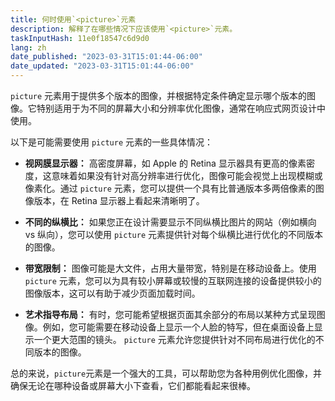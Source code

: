 ```yaml
---
title: 何时使用`<picture>`元素
description: 解释了在哪些情况下应该使用`<picture>`元素。
taskInputHash: 11e0f18547c6d9d0
lang: zh
date_published: "2023-03-31T15:01:44-06:00"
date_updated: "2023-03-31T15:01:44-06:00"
---
```

`picture` 元素用于提供多个版本的图像，并根据特定条件确定显示哪个版本的图像。它特别适用于为不同的屏幕大小和分辨率优化图像，通常在响应式网页设计中使用。

以下是可能需要使用 `picture` 元素的一些具体情况：

* **视网膜显示器：** 高密度屏幕，如 Apple 的 Retina 显示器具有更高的像素密度，这意味着如果没有针对高分辨率进行优化，图像可能会视觉上出现模糊或像素化。通过 `picture` 元素，您可以提供一个具有比普通版本多两倍像素的图像版本，在 Retina 显示器上看起来清晰明了。

* **不同的纵横比：** 如果您正在设计需要显示不同纵横比图片的网站（例如横向 vs 纵向），您可以使用 `picture` 元素提供针对每个纵横比进行优化的不同版本的图像。

* **带宽限制：** 图像可能是大文件，占用大量带宽，特别是在移动设备上。使用 `picture` 元素，您可以为具有较小屏幕或较慢的互联网连接的设备提供较小的图像版本，这可以有助于减少页面加载时间。

* **艺术指导布局：** 有时，您可能希望根据页面其余部分的布局以某种方式呈现图像。例如，您可能需要在移动设备上显示一个人脸的特写，但在桌面设备上显示一个更大范围的镜头。 `picture` 元素允许您提供针对不同布局进行优化的不同版本的图像。

总的来说，`picture`元素是一个强大的工具，可以帮助您为各种用例优化图像，并确保无论在哪种设备或屏幕大小下查看，它们都能看起来很棒。
